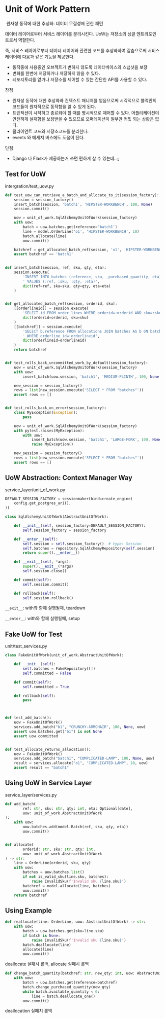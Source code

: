 # Unit of Work Pattern

​	원자성 동작에 대한 추상화: 데이터 무결성에 관한 패턴

데이터 레이어로부터 서비스 레이어를 분리시킨다. UoW는 저장소의 싱글 엔트리포인트로서 역할한다. 

즉, 서비스 레이어로부터 데이터 레이어와 관련한 코드를 추상화하여 감춤으로써 서비스 레이어에 다음과 같은 기능을 제공한다.

- 동작중에 사용중인 오브젝트가 변하지 않도록 데이터베이스의 스냅샷을 보장
- 변화를 한번에 저장하거나 저장하지 않을 수 있다.
- 레포지토리를 얻거나 저장소를 제어할 수 있는 간단한 API를 사용할 수 있다.

장점

- 원자성 동작에 대한 추상화와 컨텍스트 매니저를 얻음으로써 시각적으로 블럭안의 코드들이 원자적으로 동작함을 알 수 있게 된다.
- 트랜잭션이 시작하고 종료되야 할 때를 명시적으로 제어할 수 있다. 어플리케이션이 안전하게 실패함을 보장받을 수 있으므로 오퍼레이션이 일부만 커밋 되는 상황은 없다.
- 클라이언트 코드와 저장소코드를 분리한다.
- events 와 메세지 버스에도 도움이 된다.

단점

- Django 나 Flask가 제공하는거 쓰면 편하게 살 수 있는데..;;

## Test for UoW

intergration/test_uow.py

```python
def test_uow_can_retrieve_a_batch_and_allocate_to_it(session_factory):
    session = session_factory()
    insert_batch(session, 'batch1', 'HIPSTER-WORKBENCH', 100, None)
    session.commit()

    uow = unit_of_work.SqlAlchemyUnitOfWork(session_factory)  
    with uow:
        batch = uow.batches.get(reference='batch1')  
        line = model.OrderLine('o1', 'HIPSTER-WORKBENCH', 10)
        batch.allocate(line)
        uow.commit()  

    batchref = get_allocated_batch_ref(session, 'o1', 'HIPSTER-WORKBENCH')
    assert batchref == 'batch1'
  

def insert_batch(session, ref, sku, qty, eta):
    session.execute(
        'INSERT INTO batches (reference, sku, _purchased_quantity, eta)'
        ' VALUES (:ref, :sku, :qty, :eta)',
        dict(ref=ref, sku=sku, qty=qty, eta=eta)
    )


def get_allocated_batch_ref(session, orderid, sku):
    [[orderlineid]] = session.execute(
        'SELECT id FROM order_lines WHERE orderid=:orderid AND sku=:sku',
        dict(orderid=orderid, sku=sku)
    )
    [[batchref]] = session.execute(
        'SELECT b.reference FROM allocations JOIN batches AS b ON batch_id = b.id'
        ' WHERE orderline_id=:orderlineid',
        dict(orderlineid=orderlineid)
    )
    return batchref


def test_rolls_back_uncommitted_work_by_default(session_factory):
    uow = unit_of_work.SqlAlchemyUnitOfWork(session_factory)
    with uow:
        insert_batch(uow.session, 'batch1', 'MEDIUM-PLINTH', 100, None)

    new_session = session_factory()
    rows = list(new_session.execute('SELECT * FROM "batches"'))
    assert rows == []


def test_rolls_back_on_error(session_factory):
    class MyException(Exception):
        pass

    uow = unit_of_work.SqlAlchemyUnitOfWork(session_factory)
    with pytest.raises(MyException):
        with uow:
            insert_batch(uow.session, 'batch1', 'LARGE-FORK', 100, None)
            raise MyException()

    new_session = session_factory()
    rows = list(new_session.execute('SELECT * FROM "batches"'))
    assert rows == []

```

## UoW Abstraction: Context Manager Way

service_layer/unit_of_work.py

```python
DEFAULT_SESSION_FACTORY = sessionmaker(bind=create_engine(  
    config.get_postgres_uri(),
))

class SqlAlchemyUnitOfWork(AbstractUnitOfWork):

    def __init__(self, session_factory=DEFAULT_SESSION_FACTORY):
        self.session_factory = session_factory  

    def __enter__(self):
        self.session = self.session_factory()  # type: Session  
        self.batches = repository.SqlAlchemyRepository(self.session)  
        return super().__enter__()

    def __exit__(self, *args):
        super().__exit__(*args)
        self.session.close()  

    def commit(self):  
        self.session.commit()

    def rollback(self):  
        self.session.rollback()


```

`__exit__`: with와 함께 실행될때, teardown

`__enter__`: with와 함께 실행될때, setup

## Fake UoW for Test

unit/test_services.py

```python
class FakeUnitOfWork(unit_of_work.AbstractUnitOfWork):

    def __init__(self):
        self.batches = FakeRepository([])  
        self.committed = False  

    def commit(self):
        self.committed = True  

    def rollback(self):
        pass



def test_add_batch():
    uow = FakeUnitOfWork()  
    services.add_batch("b1", "CRUNCHY-ARMCHAIR", 100, None, uow)  
    assert uow.batches.get("b1") is not None
    assert uow.committed


def test_allocate_returns_allocation():
    uow = FakeUnitOfWork()  
    services.add_batch("batch1", "COMPLICATED-LAMP", 100, None, uow)  
    result = services.allocate("o1", "COMPLICATED-LAMP", 10, uow)  
    assert result == "batch1"
```

## Using UoW in Service Layer

service_layer/services.py

```python
def add_batch(
        ref: str, sku: str, qty: int, eta: Optional[date],
        uow: unit_of_work.AbstractUnitOfWork  
):
    with uow:
        uow.batches.add(model.Batch(ref, sku, qty, eta))
        uow.commit()


def allocate(
        orderid: str, sku: str, qty: int,
        uow: unit_of_work.AbstractUnitOfWork  
) -> str:
    line = OrderLine(orderid, sku, qty)
    with uow:
        batches = uow.batches.list()
        if not is_valid_sku(line.sku, batches):
            raise InvalidSku(f'Invalid sku {line.sku}')
        batchref = model.allocate(line, batches)
        uow.commit()
    return batchref
```

## Using Example

```python
def reallocate(line: OrderLine, uow: AbstractUnitOfWork) -> str:
    with uow:
        batch = uow.batches.get(sku=line.sku)
        if batch is None:
            raise InvalidSku(f'Invalid sku {line.sku}')
        batch.deallocate(line)  
        allocate(line)  
        uow.commit()

```

deallocate 실패시 롤백, allocate 실패시 롤백

```python
def change_batch_quantity(batchref: str, new_qty: int, uow: AbstractUnitOfWork):
    with uow:
        batch = uow.batches.get(reference=batchref)
        batch.change_purchased_quantity(new_qty)
        while batch.available_quantity < 0:
            line = batch.deallocate_one()  
        uow.commit()
```

deallocation 실패치 롤백